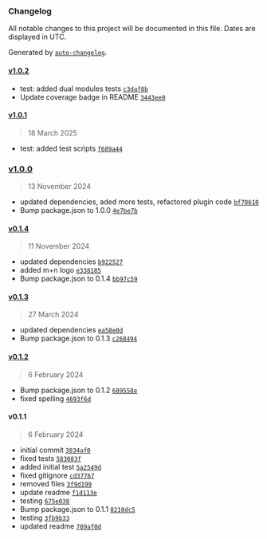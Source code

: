 ### Changelog

All notable changes to this project will be documented in this file. Dates are displayed in UTC.

Generated by [`auto-changelog`](https://github.com/CookPete/auto-changelog).

#### [v1.0.2](https://github.com/wernerglinka/metalsmith-mdn/compare/v1.0.1...v1.0.2)

- test: added dual modules tests [`c3daf8b`](https://github.com/wernerglinka/metalsmith-mdn/commit/c3daf8b49f65b0b98e95767a991d7ec4f215cdf2)
- Update coverage badge in README [`3443ee0`](https://github.com/wernerglinka/metalsmith-mdn/commit/3443ee036694fcaeaa95733d5dcdf29c47c5385a)

#### [v1.0.1](https://github.com/wernerglinka/metalsmith-mdn/compare/v1.0.0...v1.0.1)

> 18 March 2025

- test: added test scripts [`f689a44`](https://github.com/wernerglinka/metalsmith-mdn/commit/f689a44de3abc13cc3ccbba8acb6154ee66182d6)

### [v1.0.0](https://github.com/wernerglinka/metalsmith-mdn/compare/v0.1.4...v1.0.0)

> 13 November 2024

- updated dependencies, aded more tests, refactored plugin code [`bf78610`](https://github.com/wernerglinka/metalsmith-mdn/commit/bf78610ba672d329d43d3fe1a68bef911b694851)
- Bump package.json to 1.0.0 [`4e7be7b`](https://github.com/wernerglinka/metalsmith-mdn/commit/4e7be7b1002373d2cc23384460e0819c32059d38)

#### [v0.1.4](https://github.com/wernerglinka/metalsmith-mdn/compare/v0.1.3...v0.1.4)

> 11 November 2024

- updated dependencies [`b922527`](https://github.com/wernerglinka/metalsmith-mdn/commit/b9225276735b72c6a36003bd4ded77015f203338)
- added m+n logo [`e338185`](https://github.com/wernerglinka/metalsmith-mdn/commit/e338185d8476cca1d102f83a71a72140b584b7a3)
- Bump package.json to 0.1.4 [`bb97c59`](https://github.com/wernerglinka/metalsmith-mdn/commit/bb97c591d17ee376f213eecd57eaa5e318b8aa21)

#### [v0.1.3](https://github.com/wernerglinka/metalsmith-mdn/compare/v0.1.2...v0.1.3)

> 27 March 2024

- updated dependencies [`ea58e0d`](https://github.com/wernerglinka/metalsmith-mdn/commit/ea58e0dc3f689ad3d55cab40215589d63f306439)
- Bump package.json to 0.1.3 [`c268494`](https://github.com/wernerglinka/metalsmith-mdn/commit/c268494b1ee4582cd4f20619f9d55e50a45a79c6)

#### [v0.1.2](https://github.com/wernerglinka/metalsmith-mdn/compare/v0.1.1...v0.1.2)

> 6 February 2024

- Bump package.json to 0.1.2 [`689558e`](https://github.com/wernerglinka/metalsmith-mdn/commit/689558ef98accd9983639bc8362f86029944cfd5)
- fixed spelling [`4693f6d`](https://github.com/wernerglinka/metalsmith-mdn/commit/4693f6da986e975a57daa65046efb66f67123c45)

#### v0.1.1

> 6 February 2024

- initial commit [`3834af0`](https://github.com/wernerglinka/metalsmith-mdn/commit/3834af0c59af4d7534c2c8286e84073ddfdbe39b)
- fixed tests [`583083f`](https://github.com/wernerglinka/metalsmith-mdn/commit/583083ff79a568ab60f9a6f679d5cb1d3e4fb68b)
- added initial test [`5a2549d`](https://github.com/wernerglinka/metalsmith-mdn/commit/5a2549d95da0e423c85aea5dde0a48a9e5e7666f)
- fixed gitignore [`cd37767`](https://github.com/wernerglinka/metalsmith-mdn/commit/cd37767dd6da5a97f147117ec7c2d185e4af18d4)
- removed files [`3f9d199`](https://github.com/wernerglinka/metalsmith-mdn/commit/3f9d19977dc59a2f660863104976ebd0bef75f72)
- update readme [`f1d113e`](https://github.com/wernerglinka/metalsmith-mdn/commit/f1d113e9749e0f3ff4b629463c6c88a30c775244)
- testing [`675e038`](https://github.com/wernerglinka/metalsmith-mdn/commit/675e038eb7bb4df372ac9d671c4dcebe6016b69d)
- Bump package.json to 0.1.1 [`8218dc5`](https://github.com/wernerglinka/metalsmith-mdn/commit/8218dc547d76ed9013f9225a6b4dac0de080da43)
- testing [`3fb9b33`](https://github.com/wernerglinka/metalsmith-mdn/commit/3fb9b3378d08a357454648994b3902dc948552fa)
- updated readme [`709af0d`](https://github.com/wernerglinka/metalsmith-mdn/commit/709af0dcce6d0042e2de39ebf09ed795a0fd4644)

